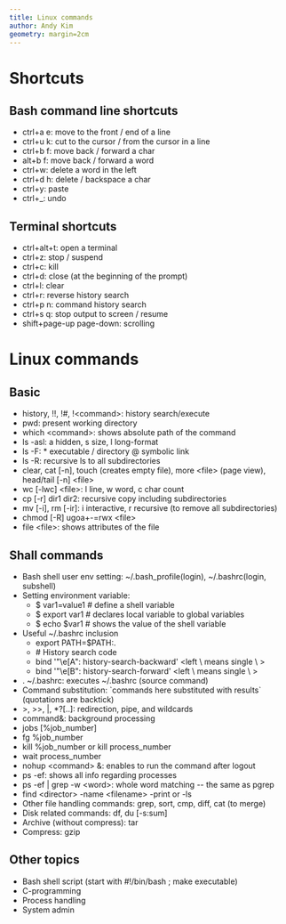 ```yaml
---
title: Linux commands
author: Andy Kim
geometry: margin=2cm
---
```


# Shortcuts

## Bash command line shortcuts 
* ctrl+a e: move to the front / end of a line
* ctrl+u k: cut to the cursor / from the cursor in a line
* ctrl+b f: move back / forward a char
* alt+b f: move back / forward a word
* ctrl+w: delete a word in the left
* ctrl+d h: delete / backspace a char
* ctrl+y: paste
* ctrl+_: undo 

## Terminal shortcuts
* ctrl+alt+t: open a terminal
* ctrl+z: stop / suspend
* ctrl+c: kill
* ctrl+d: close (at the beginning of the prompt)
* ctrl+l: clear
* ctrl+r: reverse history search
* ctrl+p n: command history search
* ctrl+s q: stop output to screen / resume
* shift+page-up page-down: scrolling

# Linux commands

## Basic
* history, !!, !#, !\<command\>: history search/execute
* pwd: present working directory
* which \<command\>: shows absolute path of the command
* ls -asl: a hidden, s size, l long-format
* ls -F: \* executable \/ directory @ symbolic link
* ls -R: recursive ls to all subdirectories
* clear, cat [-n], touch (creates empty file), more \<file\> (page view), head/tail [-n] \<file\>
* wc [-lwc] \<file\>: l line, w word, c char count
* cp [-r] dir1 dir2: recursive copy including subdirectories
* mv [-i], rm [-ir]: i interactive, r recursive (to remove all subdirectories)
* chmod [-R] ugoa+-=rwx \<file\>
* file \<file\>: shows attributes of the file

## Shall commands
* Bash shell user env setting: ~/.bash_profile(login), ~/.bashrc(login, subshell)
* Setting environment variable: 
    * $ var1=value1  # define a shell variable
    * $ export var1  # declares local variable to global variables
    * $ echo $var1   # shows the value of the shell variable
* Useful ~/.bashrc inclusion
    *  export PATH=$PATH:.
    *  \# History search code
    *  bind '"\\e[A": history-search-backward' <left \\ means single \ >
    *  bind '"\\e[B": history-search-forward' <left \\ means single \ >
* . ~/.bashrc: executes ~/.bashrc (source command)
* Command substitution: \`commands here substituted with results\` (quotations are backtick)
* \>, \>\>, |, \*?[..]: redirection, pipe, and wildcards
* command&: background processing
* jobs [%job_number]
* fg %job_number
* kill %job_number or kill process_number
* wait process_number 
* nohup \<command\> &: enables to run the command after logout
* ps -ef: shows all info regarding processes
* ps -ef | grep -w \<word\>: whole word matching -- the same as pgrep
* find \<director\> -name \<filename\> -print or -ls
* Other file handling commands: grep, sort, cmp, diff, cat (to merge)
* Disk related commands: df, du [-s:sum]
* Archive (without compress): tar
* Compress: gzip

## Other topics
* Bash shell script (start with \#!/bin/bash ; make executable)
* C-programming
* Process handling
* System admin
